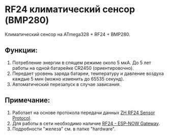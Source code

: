 # RF24 климатический сенсор (BMP280)
Климатический сенсор на ATmega328 + RF24 + BMP280.

## Функции:

1. Потребление энергии в спящем режиме около 5 мкА. До 5 лет работы на одной батарейке CR2450 (ориентировочно).
2. Передает уровень заряда батареи, температуру и давление воздуха каждые 5 мин (можно изменить до 65535 секунд).
3. Автоматический перезапуск в случае зависания.

## Примечание:

1. Работает на основе протокола передачи данных [ZH RF24 Sensor Protocol](https://github.com/aZholtikov/ZH-RF24-Sensor-Protocol).
2. Для работы в сети необходимо наличие [RF24 - ESP-NOW Gateway](https://github.com/aZholtikov/RF24-ESP-NOW-Gateway).
3. Подробности "железа" см. в папке "hardware".